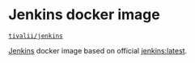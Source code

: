 # Jenkins docker image

[`tivalii/jenkins`](https://registry.hub.docker.com/u/tivalii/jenkins/)

[Jenkins](https://wiki.jenkins-ci.org/display/JENKINS/Home) docker image based on official [jenkins:latest](https://hub.docker.com/_/jenkins/).
